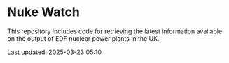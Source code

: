 # Nuke Watch

This repository includes code for retrieving the latest information available on the output of EDF nuclear power plants in the UK.

Last updated: 2025-03-23 05:10